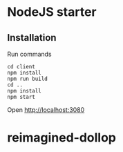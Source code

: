 # NodeJS starter

## Installation

Run commands

```
cd client
npm install
npm run build
cd ..
npm install
npm start
```

Open [http://localhost:3080](http://localhost:3080)
# reimagined-dollop
